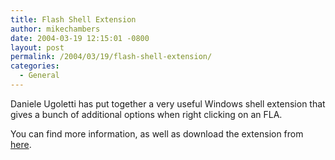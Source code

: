 ```yaml
---
title: Flash Shell Extension
author: mikechambers
date: 2004-03-19 12:15:01 -0800
layout: post
permalink: /2004/03/19/flash-shell-extension/
categories:
  - General
---
```



Daniele Ugoletti has put together a very useful Windows shell extension that gives a bunch of additional options when right clicking on an FLA.

You can find more information, as well as download the extension from [here][1].

 [1]: http://www.ugoletti.com/blog/archives/2004/03/19/flash-shell-extension-update/